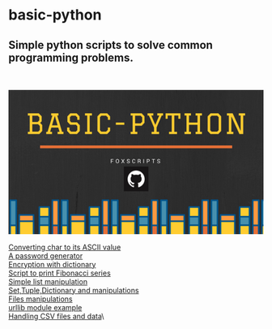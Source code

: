 # basic-python

## Simple python scripts to solve common programming problems.

<br/><br/>
![basic---python](https://github.com/foxscripts/basic-python/blob/master/%23basic-python.png)


[Converting char to its ASCII value](ascii.py)\
[A password generator](passgen.py)\
[Encryption with dictionary](encryptdict.py)\
[Script to print Fibonacci series](fibonacci.py)\
[Simple list manipulation](list.py)\
[Set,Tuple,Dictionary and manipulations](setstuplesdict.py)\
[Files manipulations](files.py)\
[urllib module example](urllib.py)\
[Handling CSV files and data](csv.py)\
